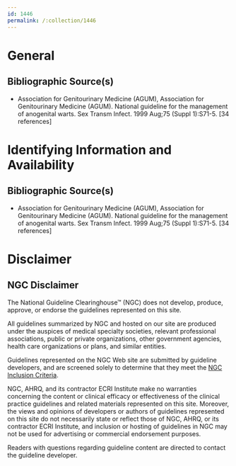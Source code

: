 ```yaml
---
id: 1446
permalink: /:collection/1446
---
```


# General

## Bibliographic Source(s)

- Association for Genitourinary Medicine (AGUM), Association for Genitourinary Medicine (AGUM). National guideline for the management of anogenital warts. Sex Transm Infect. 1999 Aug;75 (Suppl 1):S71-5. [34 references]

# Identifying Information and Availability

## Bibliographic Source(s)

- Association for Genitourinary Medicine (AGUM), Association for Genitourinary Medicine (AGUM). National guideline for the management of anogenital warts. Sex Transm Infect. 1999 Aug;75 (Suppl 1):S71-5. [34 references]

# Disclaimer

## NGC Disclaimer

The National Guideline Clearinghouse™ (NGC) does not develop, produce, approve, or endorse the guidelines represented on this site.

All guidelines summarized by NGC and hosted on our site are produced under the auspices of medical specialty societies, relevant professional associations, public or private organizations, other government agencies, health care organizations or plans, and similar entities.

Guidelines represented on the NGC Web site are submitted by guideline developers, and are screened solely to determine that they meet the [NGC Inclusion Criteria](/help-and-about/summaries/inclusion-criteria).

NGC, AHRQ, and its contractor ECRI Institute make no warranties concerning the content or clinical efficacy or effectiveness of the clinical practice guidelines and related materials represented on this site. Moreover, the views and opinions of developers or authors of guidelines represented on this site do not necessarily state or reflect those of NGC, AHRQ, or its contractor ECRI Institute, and inclusion or hosting of guidelines in NGC may not be used for advertising or commercial endorsement purposes.

Readers with questions regarding guideline content are directed to contact the guideline developer.

